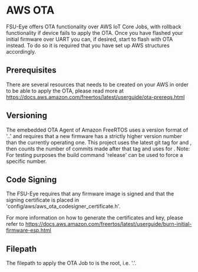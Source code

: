 # AWS OTA

FSU-Eye offers OTA functionality over AWS IoT Core Jobs, with rollback functionality if device fails to apply the OTA. Once you have flashed your initial firmware over UART you can, if desired, start to flash with OTA instead. To do so it is required that you have set up AWS structures accordingly.

## Prerequisites

There are several resources that needs to be created on your AWS in order to be able to apply the OTA, please read more at https://docs.aws.amazon.com/freertos/latest/userguide/ota-prereqs.html

## Versioning

The emebedded OTA Agent of Amazon FreeRTOS uses a version format of '<MAJOR>.<MINOR>.<BUILD>' and requires that a new firmware has a strictly higher version number than the currently operating one. This project uses the latest git tag for <MAJOR> and <MINOR>, then counts the number of commits made after that tag and uses for <BUILD>.
Note: For testing purposes the build command 'release' can be used to force a specific <BUILD> number.

## Code Signing

The FSU-Eye requires that any firmware image is signed and that the signing certificate is placed in 'config/aws/aws_ota_codesigner_certificate.h'.

For more information on how to generate the certificates and key, please refer to https://docs.aws.amazon.com/freertos/latest/userguide/burn-initial-firmware-esp.html

## Filepath

The filepath to apply the OTA Job to is the root, i.e. '.'.
